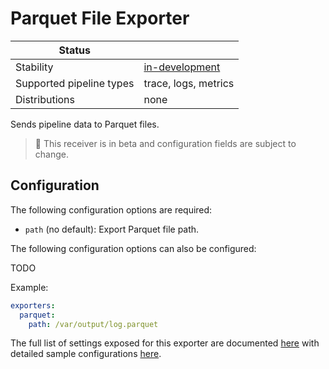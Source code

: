 # Parquet File Exporter

| Status                   |                      |
| ------------------------ |----------------------|
| Stability                | [in-development]     |
| Supported pipeline types | trace, logs, metrics |
| Distributions            | none                 |

Sends pipeline data to Parquet files.

> :construction: This receiver is in beta and configuration fields are subject to change.

## Configuration

The following configuration options are required:

- `path` (no default): Export Parquet file path.

The following configuration options can also be configured:

TODO

Example:

```yaml
exporters:
  parquet:
    path: /var/output/log.parquet
```

The full list of settings exposed for this exporter are documented [here](config.go)
with detailed sample configurations [here](testdata/config.yaml).

[in-development]:https://github.com/open-telemetry/opentelemetry-collector#in-development
